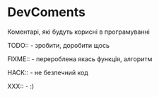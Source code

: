 # DevComents
Коментарі, які будуть корисні в програмуванні

TODO:: - зробити, доробити щось

FIXME:: - перероблена якась функція, алгоритм

HACK:: - не безпечний код

XXX:: - :)
